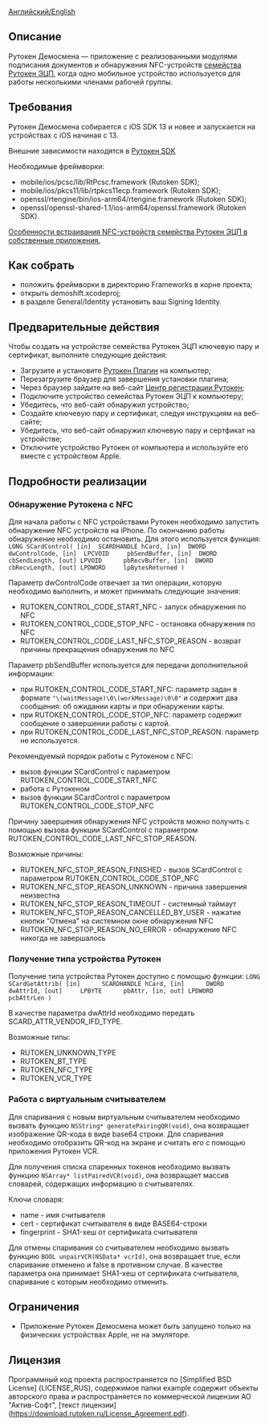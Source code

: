 [Английский/English](README.mdown) 

## Описание

Рутокен Демосмена — приложение с реализованными модулями подписания документов и обнаружения 
NFC-устройств [семейства Рутокен ЭЦП](https://www.rutoken.ru/products/all/rutoken-ecp/),
когда одно мобильное устройство используется для работы несколькими членами рабочей группы.

## Требования

Рутокен Демосмена собирается с iOS SDK 13 и новее и запускается на устройствах c iOS начиная с 13. 

Внешние зависимости находятся в [Рутокен SDK](http://www.rutoken.ru/developers/sdk/)

Необходимые фреймворки:
* mobile/ios/pcsc/lib/RtPcsc.framework (Rutoken SDK);
* mobile/ios/pkcs11/lib/rtpkcs11ecp.framework (Rutoken SDK);
* openssl/rtengine/bin/ios-arm64/rtengine.framework (Rutoken SDK);
* openssl/openssl-shared-1.1/ios-arm64/openssl.framework (Rutoken SDK).

[Особенности встраивания NFC-устройств семейства Рутокен ЭЦП в собственные приложения.](https://dev.rutoken.ru/pages/viewpage.action?pageId=81527019)

## Как собрать

* положить фреймворки в директорию Frameworks в корне проекта;
* открыть demoshift.xcodeproj;
* в разделе General/Identity установить ваш Signing Identity.

## Предварительные действия

Чтобы создать на устройстве семейства Рутокен ЭЦП ключевую пару и сертификат, выполните следующие действия:

* Загрузите и установите [Рутокен Плагин](https://www.rutoken.ru/products/all/rutoken-plugin/) на компьютер;
* Перезагрузите браузер для завершения установки плагина;
* Через браузер зайдите на веб-сайт [Центр регистрации Рутокен](https://ra.rutoken.ru);
* Подключите устройство семейства Рутокен ЭЦП к компьютеру;
* Убедитесь, что веб-сайт обнаружил устройство;
* Создайте ключевую пару и сертификат, следуя инструкциям на веб-сайте;
* Убедитесь, что веб-сайт обнаружил ключевую пару и сертфикат на устройстве;
* Отключите устройство Рутокен от компьютера и используйте его вместе с устройством Apple.

## Подробности реализации

### Обнаружение Рутокена с NFC

Для начала работы с NFC устройствами Рутокен необходимо запустить обнаружение NFC устройств на iPhone.
По окончанию работы обнаружение необходимо остановить. Для этого используется функция:
`LONG SCardControl(
  [in]  SCARDHANDLE hCard,
  [in]  DWORD       dwControlCode,
  [in]  LPCVOID     pbSendBuffer,
  [in]  DWORD       cbSendLength,
  [out] LPVOID      pbRecvBuffer,
  [in]  DWORD       cbRecvLength,
  [out] LPDWORD     lpBytesReturned
)`

Параметр dwControlCode отвечает за тип операции, которую необходимо выполнить, и может принимать следующие значения:
- RUTOKEN_CONTROL_CODE_START_NFC - запуск обнаружения по NFC
- RUTOKEN_CONTROL_CODE_STOP_NFC - остановка обнаружения по NFC
- RUTOKEN_CONTROL_CODE_LAST_NFC_STOP_REASON - возврат причины прекращения обнаружения по NFC


Параметр pbSendBuffer используется для передачи дополнительной информации:
- при RUTOKEN_CONTROL_CODE_START_NFC: параметр задан в формате `"\(waitMessage)\0\(workMessage)\0\0"`
и содержит два сообщения: об ожидании карты и при обнаружении карты.
- при RUTOKEN_CONTROL_CODE_STOP_NFC: параметр содержит сообщение о завершении работы с картой.
- при RUTOKEN_CONTROL_CODE_LAST_NFC_STOP_REASON: параметр не используется.


Рекомендуемый порядок работы с Рутокеном с NFC:
- вызов функции SCardControl с параметром RUTOKEN_CONTROL_CODE_START_NFC
- работа с Рутокеном
- вызов функции SCardControl с параметром RUTOKEN_CONTROL_CODE_STOP_NFC

Причину завершения обнаружения NFC устройств можно получить с помощью вызова функции SCardControl с параметром RUTOKEN_CONTROL_CODE_LAST_NFC_STOP_REASON.

Возможные причины:
- RUTOKEN_NFC_STOP_REASON_FINISHED - вызов SCardControl с параметром RUTOKEN_CONTROL_CODE_STOP_NFC
- RUTOKEN_NFC_STOP_REASON_UNKNOWN - причина завершения неизвестна
- RUTOKEN_NFC_STOP_REASON_TIMEOUT - системный таймаут
- RUTOKEN_NFC_STOP_REASON_CANCELLED_BY_USER - нажатие кнопки "Отмена" на системном окне обнаружения NFC
- RUTOKEN_NFC_STOP_REASON_NO_ERROR - обнаружение NFC никогда не завершалось


### Получение типа устройства Рутокен
Получение типа устройства Рутокен доступно с помощью функции:
`LONG SCardGetAttrib(
  [in]      SCARDHANDLE hCard,
  [in]      DWORD       dwAttrId,
  [out]     LPBYTE      pbAttr,
  [in, out] LPDWORD     pcbAttrLen
)`

В качестве параметра dwAttrId необходимо передать SCARD_ATTR_VENDOR_IFD_TYPE.

Возможные типы:
- RUTOKEN_UNKNOWN_TYPE
- RUTOKEN_BT_TYPE
- RUTOKEN_NFC_TYPE
- RUTOKEN_VCR_TYPE

### Работа с виртуальным считывателем
Для спаривания с новым виртуальным считывателем необходимо вызвать функцию `NSString* generatePairingQR(void)`,
она возвращает изображение QR-кода в виде base64 строки. Для спаривания необходимо отобразить QR-код на экране и считать его с помощью приложения Рутокен VCR.

Для получения списка спаренных токенов необходимо вызвать функцию `NSArray* listPairedVCR(void)`,
она возвращает массив словарей, содержащих информацию о считывателях.

Ключи словаря:
- name - имя считывателя
- cert - сертификат считывателя в виде BASE64-строки
- fingerprint - SHA1-хеш от сертификата считывателя

Для отмены спаривания со считывателем необходимо вызвать функцию `BOOL unpairVCR(NSData* vcrId)`,
она возвращает true, если спаривание отменено и false в противном случае. В качестве параметра она принимает SHA1-хеш от сертификата считывателя, спаривание с которым необходимо отменить. 

## Ограничения

* Приложение Рутокен Демосмена может быть запущено только на физических устройствах Apple, не на эмуляторе.

## Лицензия

Программный код проекта распространяется по [Simplified BSD License] (LICENSE_RUS),
содержимое папки example содержит объекты авторского права и распространяется по коммерческой лицензии АО "Актив-Софт", [текст лицензии] (https://download.rutoken.ru/License_Agreement.pdf).
